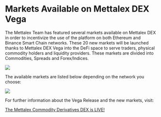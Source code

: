 # Markets Available on Mettalex DEX Vega

   The Mettalex Team has featured several markets available on Mettalex DEX in order to incentivize the use of the platform on both Ethereum and Binance Smart Chain networks. These 20 new markets will be launched thanks to Mettalex DEX Vega into the DeFi space to serve traders, physical commodity holders and liquidity providers. These markets are divided into Commodities, Spreads and Forex/Indices.

![](https://lh6.googleusercontent.com/T0dzkITDbvDiYzzpkdkX-ocfJe9h0WtUJ-ZMhfZEJY8UgS_twenETCDnhxNrpu6KgXIGLIbqbaN0f15O18flp6oa0RdPItJc85bDfCDsT1Gi8SIC8pUmo5bghYYRSHI9s2tnjNLK)

 The available markets are listed below depending on the network you choose:

![](https://lh5.googleusercontent.com/HtT3LUTNN_oTZt18JqzF_eTHhZKP87l5uMjNymFi26bk_kIfHyba-dZME9OLMTa59_fWlfbnz0Oh2tZX7i2Eun3n1PQ5Lj7Ccdspp6ZVIEtCOnWP6P-4hiLNY9v7OQ5cEl9f5jH-)

For further information about the Vega Release and the new markets, visit:

[The Mettalex Commodity Derivatives DEX is LIVE!](https://mettalex.com/the-mettalex-commodity-derivatives-dex-is-live/)  


